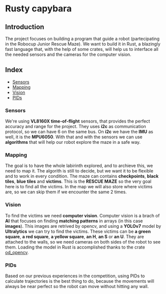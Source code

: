 # Rusty capybara

## Introduction

The project focuses on building a program that guide a robot (partecipating in the Robocup Junior Rescue Maze). We want to build it in Rust, a blazingly fast language that, with the help of some crates, will help us to interface all the needed sensors and the cameras for the computer vision.

## Index

-   [Sensors](#sensors)
-   [Mapping](#mapping)
-   [Vision](#vision)
-   [PIDs](#pids)

### <a id="sensors"></a>Sensors

We're using **VL8160X time-of-flight** sensors, that provides the perfect accuracy and range for the project. They uses **i2c** as communication protocol, so we can have 6 on the same bus. On **i2c** we have the **IMU** as well, it is the **MPU6050**. With that and with the sensors we can use **algorithms** that will help our robot explore the maze in a safe way.

### <a id="mapping"></a>Mapping

The goal is to have the whole labirinth explored, and to archieve this, we need to map it. The algorith is still to decide, but we want it to be flexible and to work in every condition. The maze can contains **checkpoints**, **black tiles**, **blue tiles** and **victims**. This is the **RESCUE MAZE** so the very goal here is to find all the victims. In the map we will also store where victims are, so we can skip them if we encounter the same 2 times.

### <a id="vision"></a>Vision

To find the victims we need **computer vision**. Computer vision is a brach of **AI** that focuses on finding **matching patterns** in arrays (in this case **images**). This images are retrived by opencv, and using a **YOLOv7** model by **Ultralytics** we can try to find the victims. These victims can be **a green square**, **a red square**, **a yellow square**, **an H**, **an S** or **an U**. They are attached to the walls, so we need cameras on both sides of the robot to see them. Loading the model in Rust is accomplished thanks to the crate [od_opencv](https://crates.io/crates/od_opencv).

### <a id="pids"></a>PIDs

Based on our previous experiences in the competition, using PIDs to calculate trajectories is the best thing to do, because the movements will always be near perfect so the robot can move without hitting any wall.
